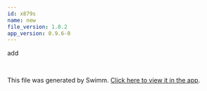 ```yaml
---
id: x879s
name: new
file_version: 1.0.2
app_version: 0.9.6-0
---
```


add

<br/>

This file was generated by Swimm. [Click here to view it in the app](http://localhost:5000/repos/Z2l0aHViJTNBJTNBbW9kLXByb2dyZXNzaW9uLXN5c3RlbSUzQSUzQW1hb3pTd2ltbQ==/docs/x879s).